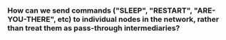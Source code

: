 ### How can we send commands ("SLEEP", "RESTART", "ARE-YOU-THERE", etc) to individual nodes in the network, rather than treat them as pass-through intermediaries?

